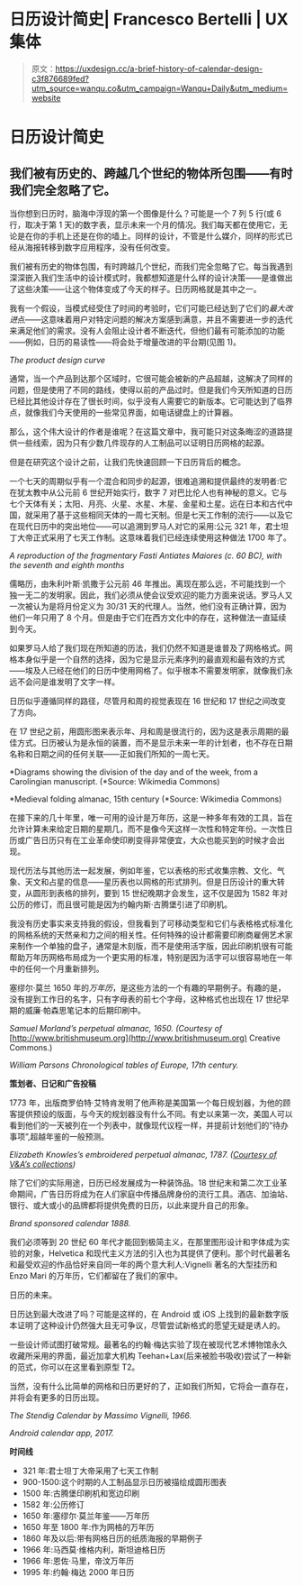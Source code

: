 # 日历设计简史| Francesco Bertelli | UX 集体

> 原文：<https://uxdesign.cc/a-brief-history-of-calendar-design-c3f876689fed?utm_source=wanqu.co&utm_campaign=Wanqu+Daily&utm_medium=website>

# 日历设计简史

## 我们被有历史的、跨越几个世纪的物体所包围——有时我们完全忽略了它。



当你想到日历时，脑海中浮现的第一个图像是什么？可能是一个 7 列 5 行(或 6 行，取决于第 1 天)的数字表，显示未来一个月的情况。我们每天都在使用它，无论是在你的手机上还是在你的墙上。同样的设计，不管是什么媒介，同样的形式已经从海报转移到数字应用程序，没有任何改变。

我们被有历史的物体包围，有时跨越几个世纪，而我们完全忽略了它。每当我遇到深深嵌入我们生活中的设计模式时，我都想知道是什么样的设计决策——是谁做出了这些决策——让这个物体变成了今天的样子。日历网格就是其中之一。

我有一个假设，当模式经受住了时间的考验时，它们可能已经达到了它们的*最大改进*点——这意味着用户对特定问题的解决方案感到满意，并且不需要进一步的迭代来满足他们的需求。没有人会阻止设计者不断迭代，但他们最有可能添加的功能——例如，日历的易读性——将会处于增量改进的平台期(见图 1)。



*The product design curve*



通常，当一个产品到达那个区域时，它很可能会被新的产品超越，这解决了同样的问题，但是使用了不同的路线，使得以前的产品过时。但是我们今天所知道的日历已经比其他设计存在了很长时间，似乎没有人需要它的新版本。它可能达到了临界点，就像我们今天使用的一些常见界面，如电话键盘上的计算器。

那么，这个伟大设计的作者是谁呢？在这篇文章中，我可能只对这条晦涩的道路提供一些线索，因为只有少数几件现存的人工制品可以证明日历网格的起源。

但是在研究这个设计之前，让我们先快速回顾一下日历背后的概念。

一个七天的周期似乎有一个混合和同步的起源，很难追溯和提供最终的发明者:它在犹太教中从公元前 6 世纪开始实行，数字 7 对巴比伦人也有神秘的意义。它与七个天体有关；太阳、月亮、火星、水星、木星、金星和土星。远在日本和古代中国，就采用了基于这些相同天体的一周七天制。但是七天工作制的流行——以及它在现代日历中的突出地位——可以追溯到罗马人对它的采用:公元 321 年，君士坦丁大帝正式采用了七天工作制。这意味着我们已经连续使用这种做法 1700 年了。



*A reproduction of the fragmentary Fasti Antiates Maiores (c. 60 BC), with the seventh and eighth months*



儒略历，由朱利叶斯·凯撒于公元前 46 年推出。离现在那么远，不可能找到一个独一无二的发明家。因此，我们必须从使会议受欢迎的能力方面来说话。罗马人又一次被认为是将月份定义为 30/31 天的代理人。当然，他们没有正确计算，因为他们一年只用了 8 个月。但是由于它们在西方文化中的存在，这种做法一直延续到今天。

如果罗马人给了我们现在所知道的历法，我们仍然不知道是谁普及了网格格式。网格本身似乎是一个自然的选择，因为它是显示元素序列的最直观和最有效的方式——埃及人已经在他们的日历中使用网格了。似乎根本不需要发明家，就像我们永远不会问是谁发明了文字一样。

日历似乎遵循同样的路径，尽管月和周的视觉表现在 16 世纪和 17 世纪之间改变了方向。

在 17 世纪之前，用圆形图来表示年、月和周是很流行的，因为这是表示周期的最佳方式。日历被认为是永恒的装置，而不是显示未来一年的计划者，也不存在日期名称和日期之间的任何关联——正如我们所知的一周七天。



*Diagrams showing the division of the day and of the week, from a Carolingian manuscript. (*Source: Wikimedia Commons)





*Medieval folding almanac, 15th century (*Source: Wikimedia Commons)



在接下来的几十年里，唯一可用的设计是万年历，这是一种多年有效的工具，旨在允许计算未来给定日期的星期几，而不是像今天这样一次性和特定年份。一次性日历或广告日历只有在工业革命使印刷变得非常便宜，大众也能买到的时候才会出现。

现代历法与其他历法一起发展，例如年鉴，它以表格的形式收集宗教、文化、气象、天文和占星的信息——星历表也以网格的形式排列。但是日历设计的重大转变，从圆形到表格的排列，要到 15 世纪晚期才会发生，这不仅是因为 1582 年对公历的修订，而且很可能是因为约翰内斯·古腾堡引进了印刷机。

我没有历史事实来支持我的假设，但我看到了可移动类型和它们与表格格式标准化的网格系统的天然亲和力之间的相关性。任何特殊的设计都需要印刷商雇佣艺术家来制作一个单独的盘子，通常是木刻版，而不是使用活字版，因此印刷机很有可能帮助万年历网格布局成为一个更实用的标准，特别是因为活字可以很容易地在一年中的任何一个月重新排列。

塞缪尔·莫兰 1650 年的*万年历*，是这些方法的一个有趣的早期例子。有趣的是，没有提到工作日的名字，只有字母表的前七个字母，这种格式也出现在 17 世纪早期的威廉·帕森思笔记本的后期印刷中。



*Samuel Morland’s perpetual almanac, 1650\. (Courtesy of* [http://www.britishmuseum.org](http://www.britishmuseum.org) Creative Commons.)





*William Parsons Chronological tables of Europe, 17th century.*



**策划者、日记和广告投稿**

1773 年，出版商罗伯特·艾特肯发明了他声称是美国第一个每日规划器，为他的顾客提供预设的版面，与今天的规划器没有什么不同。有史以来第一次，美国人可以看到他们的一天被列在一个列表中，就像现代议程一样，并提前计划他们的“待办事项”,超越年鉴的一般预测。



*Elizabeth Knowles’s embroidered perpetual almanac, 1787\. (*[*Courtesy of V&A’s collections*](http://collections.vam.ac.uk/item/O70381/perpetual-almanack-sampler-knowles-elizabeth/)*)*



除了它们的实际用途，日历已经发展成为一种装饰品。18 世纪末和第二次工业革命期间，广告日历将成为在人们家庭中传播品牌身份的流行工具。酒店、加油站、银行、或大或小的品牌都将提供免费的日历，以此来提升自己的形象。



*Brand sponsored calendar 1888.*



我们必须等到 20 世纪 60 年代才能回到极简主义，在那里图形设计和字体成为实验的对象，Helvetica 和现代主义方法的引入也为其提供了便利。那个时代最著名和最受欢迎的作品恰好来自同一年的两个意大利人:Vignelli 著名的大型挂历和 Enzo Mari 的万年历，它们都留在了我们的家中。

日历的未来。

日历达到最大改进了吗？可能是这样的，在 Android 或 iOS 上找到的最新数字版本证明了这种设计仍然强大且无可争议，尽管尝试新格式的愿望无疑是诱人的。

一些设计师试图打破常规。最著名的约翰·梅达实验了现在被现代艺术博物馆永久收藏所采用的界面，最近加拿大机构 Teehan+Lax(后来被脸书吸收)尝试了一种新的范式，你可以在这里看到原型 T2。

当然，没有什么比简单的网格和日历更好的了，正如我们所知，它将会一直存在，并将会有更多的日历出现。



*The Stendig Calendar by Massimo Vignelli, 1966.*





*Android calendar app, 2017.*



**时间线**

*   321 年:君士坦丁大帝采用了七天工作制
*   900-1500:这个时期的人工制品显示日历被描绘成圆形图表
*   1500 年:古腾堡印刷机和宽边印刷
*   1582 年:公历修订
*   1650 年:塞缪尔·莫兰年鉴——万年历
*   1650 年至 1800 年:作为网格的万年历
*   1860 年及以后:带有网格日历的纸质海报的早期例子
*   1966 年:马西莫·维格内利，斯坦迪格日历
*   1966 年:恩佐·马里，帝汶万年历
*   1995 年:约翰·梅达 2000 年日历

